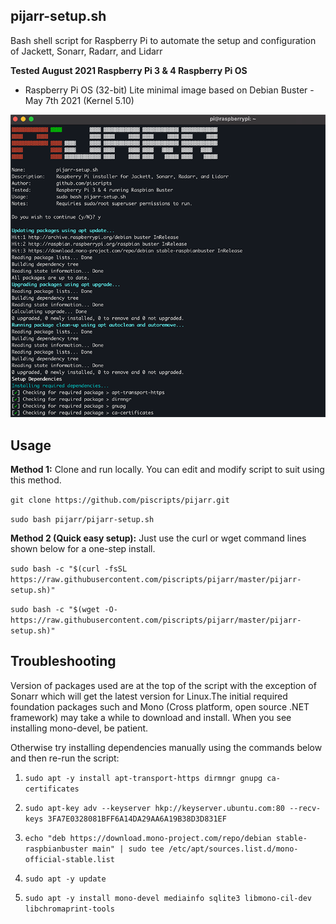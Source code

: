 ## pijarr-setup.sh
Bash shell script for Raspberry Pi to automate the setup and configuration of Jackett, Sonarr, Radarr, and Lidarr

**Tested August 2021 Raspberry Pi 3 & 4 Raspberry Pi OS**  
- Raspberry Pi OS (32-bit) Lite minimal image based on Debian Buster - May 7th 2021 (Kernel 5.10)

![PiJARR Terminal Screenshot](/terminal.png)

## Usage
**Method 1:** Clone and run locally. You can edit and modify script to suit using this method.

`git clone https://github.com/piscripts/pijarr.git`

`sudo bash pijarr/pijarr-setup.sh`

**Method 2 (Quick easy setup):** Just use the curl or wget command lines shown below for a one-step install.

`sudo bash -c "$(curl -fsSL https://raw.githubusercontent.com/piscripts/pijarr/master/pijarr-setup.sh)"`

`sudo bash -c "$(wget -O- https://raw.githubusercontent.com/piscripts/pijarr/master/pijarr-setup.sh)"`

## Troubleshooting
Version of packages used are at the top of the script with the exception of Sonarr which will get the latest version for Linux.The initial required foundation packages such and Mono (Cross platform, open source .NET framework) may take a while to download and install. When you see installing mono-devel, be patient.

Otherwise try installing dependencies manually using the commands below and then re-run the script:

1. `sudo apt -y install apt-transport-https dirmngr gnupg ca-certificates`

2. `sudo apt-key adv --keyserver hkp://keyserver.ubuntu.com:80 --recv-keys 3FA7E0328081BFF6A14DA29AA6A19B38D3D831EF`

3. `echo "deb https://download.mono-project.com/repo/debian stable-raspbianbuster main" | sudo tee /etc/apt/sources.list.d/mono-official-stable.list`

4. `sudo apt -y update`

5. `sudo apt -y install mono-devel mediainfo sqlite3 libmono-cil-dev libchromaprint-tools`



